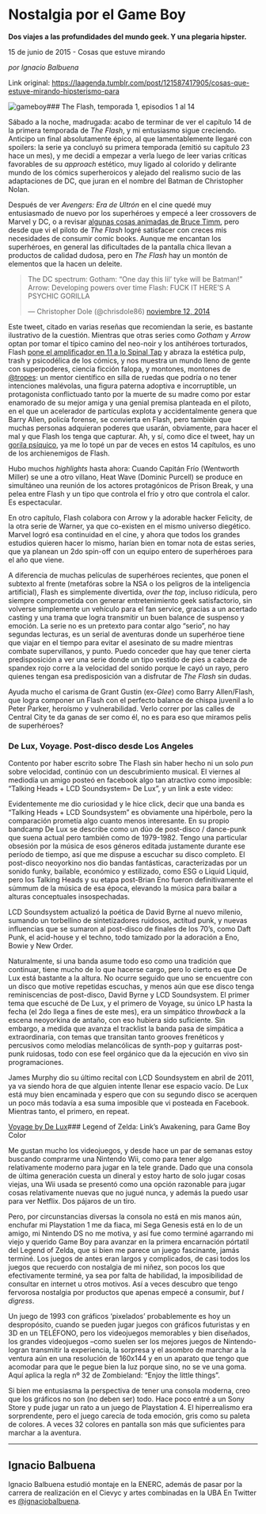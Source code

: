 # Nostalgia por el Game Boy

**Dos viajes a las profundidades del mundo geek. Y una plegaria hipster.**

15 de junio de 2015 - Cosas que estuve mirando

_por Ignacio Balbuena_

Link original: https://laagenda.tumblr.com/post/121587417905/cosas-que-estuve-mirando-hipsterismo-para

![gameboy](https://64.media.tumblr.com/633b4484945ce6ce676721c417232776/tumblr_inline_pk11nzAf8Q1t6q87u_500.png)### The Flash, temporada 1, episodios 1 al 14

Sábado a la noche, madrugada: acabo de terminar de ver el capítulo 14 de la primera temporada de *The Flash*, y mi entusiasmo sigue creciendo. Anticipo un final absolutamente épico, al que lamentablemente llegaré con spoilers: la serie ya concluyó su primera temporada (emitió su capítulo 23 hace un mes), y me decidí a empezar a verla luego de leer varias críticas favorables de su *approach* estético, muy ligado al colorido y delirante mundo de los cómics superheroicos y alejado del realismo sucio de las adaptaciones de DC, que juran en el nombre del Batman de Christopher Nolan. 


Después de ver *Avengers: Era de Ultrón* en el cine quedé muy entusiasmado de nuevo por los superhéroes y empecé a leer crossovers de Marvel y DC, o a revisar [algunas cosas animadas de Bruce Timm](http://laagenda.buenosaires.gob.ar/post/110857939775/soy-leyenda), pero desde que vi el piloto de *The Flash* logré satisfacer con creces mis necesidades de consumir comic books. Aunque me encantan los superhéroes, en general las dificultades de la pantalla chica llevan a productos de calidad dudosa, pero en *The Flash* hay un montón de elementos que la hacen un deleite.




> The DC spectrum:
> Gotham: “One day this lil’ tyke will be Batman!”
> Arrow: Developing powers over time
> Flash: FUCK IT HERE’S A PSYCHIC GORILLA
> 
> — Christopher Dole (@chrisdole86) [noviembre 12, 2014](https://twitter.com/chrisdole86/status/532460579214987265)

Este tweet, citado en varias reseñas que recomiendan la serie, es bastante ilustrativo de la cuestión. Mientras que otras series como *Gotham* y *Arrow* optan por tomar el típico camino del neo-noir y los antihéroes torturados, Flash [pone el amplificador en 11 a lo Spinal Tap](https://youtu.be/4xgx4k83zzc)
 y abraza la estética pulp, trash y psicodélica de los cómics, y nos muestra un mundo lleno de gente con superpoderes, ciencia ficción falopa, y montones, montones de [@tropes](https://tvtropes.org): un mentor científico en silla de ruedas que podría o no tener intenciones malévolas, una figura paterna adoptiva e incorruptible, un protagonista conflictuado tanto por la muerte de su madre como por estar enamorado de su mejor amiga y una genial premisa planteada en el piloto, en el que un acelerador de partículas explota y accidentalmente genera que Barry Allen, policía forense, se convierta en Flash, pero también que muchas personas adquieran poderes que usarán, obviamente, para hacer el mal y que Flash los tenga que capturar. Ah, y sí, como dice el tweet, hay un [gorila psíquico](https://en.wikipedia.org/wiki/Gorilla_Grodd), ya me lo topé un par de veces en estos 14 capítulos, es uno de los archienemigos de Flash. 


Hubo muchos *highlights* hasta ahora: Cuando Capitán Frío (Wentworth Miller) se une a otro villano, Heat Wave (Dominic Purcell) se produce en simultáneo una reunión de los actores protagónicos de Prison Break, y una pelea entre Flash y un tipo que controla el frío y otro que controla el calor. Es espectacular.


En otro capítulo, Flash colabora con Arrow y la adorable hacker Felicity, de la otra serie de Warner, ya que co-existen en el mismo universo diegético. Marvel logró esa continuidad en el cine, y ahora que todos los grandes estudios quieren hacer lo mismo, harían bien en tomar nota de estas series, que ya planean un 2do spin-off con un equipo entero de superhéroes para el año que viene. 


A diferencia de muchas películas de superhéroes recientes, que ponen el subtexto al frente (metafóras sobre la NSA o los peligros de la inteligencia artificial), Flash es simplemente divertida, *over the top*, incluso ridícula, pero siempre comprometida con generar entretenimiento geek satisfactorio, sin volverse simplemente un vehículo para el fan service, gracias a un acertado casting y una trama que logra transmitir un buen balance de suspenso y emoción. La serie no es un pretexto para contar algo “serio”, no hay segundas lecturas, es un serial de aventuras donde un superhéroe tiene que viajar en el tiempo para evitar el asesinato de su madre mientras combate supervillanos, y punto. Puedo conceder que hay que tener cierta predisposición a ver una serie donde un tipo vestido de pies a cabeza de spandex rojo corre a la velocidad del sonido porque le cayó un rayo, pero quienes tengan esa predisposición van a disfrutar de *The Flash* sin dudas.


Ayuda mucho el carisma de Grant Gustin (ex-*Glee*) como Barry Allen/Flash, que logra componer un Flash con el perfecto balance de chispa juvenil a lo Peter Parker, heroísmo y vulnerabilidad. Verlo correr por las calles de Central City te da ganas de ser como él, no es para eso que miramos pelis de superhéroes? 


### De Lux, Voyage. Post-disco desde Los Angeles

Contento por haber escrito sobre The Flash sin haber hecho ni un solo *pun* sobre velocidad, continúo con un descubrimiento musical. El viernes al mediodía un amigo posteó en facebook algo tan atractivo como imposible: “Talking Heads + LCD Soundsystem= De Lux”, y un link a este video:


Evidentemente me dio curiosidad y le hice click, decir que una banda es “Talking Heads + LCD Soundsystem” es obviamente una hipérbole, pero la comparación prometía algo cuanto menos interesante. En su propio bandcamp De Lux se describe como un dúo de post-disco / dance-punk que suena actual pero también como de 1979-1982. Tengo una particular obsesión por la música de esos géneros editada justamente durante ese período de tiempo, así que me dispuse a escuchar su disco completo. El post-disco neoyorkino nos dio bandas fantásticas, caracterizadas por un sonido funky, bailable, económico y estilizado, como ESG o Liquid Liquid, pero los Talking Heads y su etapa post-Brian Eno fueron definitivamente el súmmum de la música de esa época, elevando la música para bailar a alturas conceptuales insospechadas.


LCD Soundsystem actualizó la poética de David Byrne al nuevo milenio, sumando un torbellino de sintetizadores ruidosos, actitud punk, y nuevas influencias que se sumaron al post-disco de finales de los 70’s, como Daft Punk, el acid-house y el techno, todo tamizado por la adoración a Eno, Bowie y New Order. 


Naturalmente, si una banda asume todo eso como una tradición que continuar, tiene mucho de lo que hacerse cargo, pero lo cierto es que De Lux está bastante a la altura. No ocurre seguido que uno se encuentre con un disco que motive repetidas escuchas, y menos aún que ese disco tenga reminiscencias de post-disco, David Byrne y LCD Soundsystem. El primer tema que escuché de De Lux, y el primero de Voyage, su único LP hasta la fecha (el 2do llega a fines de este mes), era un simpático *throwback* a la escena neoyorkina de antaño, con eso hubiera sido suficiente. Sin embargo, a medida que avanza el tracklist la banda pasa de simpática a extraordinaria, con temas que transitan tanto grooves frenéticos y percusivos como melodías melancólicas de synth-pop y guitarras post-punk ruidosas, todo con ese feel orgánico que da la ejecución en vivo sin programaciones.


James Murphy dio su último recital con LCD Soundsystem en abril de 2011, ya va siendo hora de que alguien intente llenar ese espacio vacío. De Lux está muy bien encaminada y espero que con su segundo disco se acerquen un poco más todavía a esa suma imposible que vi posteada en Facebook. Mientras tanto, el primero, en repeat. 


[Voyage by De Lux](http://de-lux.bandcamp.com/album/voyage)### Legend of Zelda: Link’s Awakening, para Game Boy Color

Me gustan mucho los videojuegos, y desde hace un par de semanas estoy buscando comprarme una Nintendo Wii, como para tener algo relativamente moderno para jugar en la tele grande. Dado que una consola de última generación cuesta un dineral y estoy harto de solo jugar cosas viejas, una Wii usada se presentó como una opción razonable para jugar cosas relativamente nuevas que no jugué nunca, y además la puedo usar para ver Netflix. Dos pájaros de un tiro. 


Pero, por circunstancias diversas la consola no está en mis manos aún, enchufar mi Playstation 1 me da fiaca, mi Sega Genesis está en lo de un amigo, mi Nintendo DS no me motiva, y así fue como terminé agarrando mi viejo y querido Game Boy para avanzar en la primera encarnación pórtatil del Legend of Zelda, que si bien me parece un juego fascinante, jamás terminé. Los juegos de antes eran largos y complicados, de casi todos los juegos que recuerdo con nostalgia de mi niñez, son pocos los que efectivamente terminé, ya sea por falta de habilidad, la imposibilidad de consultar en internet u otros motivos. Así a veces descubro que tengo fervorosa nostalgia por productos que apenas empecé a consumir, *but I digress*.


Un juego de 1993 con gráficos ‘pixelados’ probablemente es hoy un despropósito, cuando se pueden jugar juegos con gráficos futuristas y en 3D en un TELÉFONO, pero los videojuegos memorables y bien diseñados, los grandes videojuegos –como suelen ser los mejores juegos de Nintendo- logran transmitir la experiencia, la sorpresa y el asombro de marchar a la ventura aún en una resolución de 160x144 y en un aparato que tengo que acomodar para que le pegue bien la luz porque sino, no se ve una goma. Aquí aplica la regla nº 32 de Zombieland: “Enjoy the little things”. 


Si bien me entusiasma la perspectiva de tener una consola moderna, creo que los gráficos no son (no deben ser) todo. Hace poco entré a un Sony Store y pude jugar un rato a un juego de Playstation 4. El hiperrealismo era sorprendente, pero el juego carecía de toda emoción, gris como su paleta de colores. A veces 32 colores en pantalla son más que suficientes para marchar a la aventura.


  




---

 Ignacio Balbuena
-----------------

 Ignacio Balbuena estudió montaje en la ENERC, además de pasar por la carrera de realización en el Cievyc y artes combinadas en la UBA En Twitter es [@ignaciobalbuena](https://twitter.com/ignaciobalbuena).

